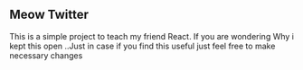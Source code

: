 ## Meow Twitter
This is a simple project to teach my friend React. If you are wondering Why i kept this open ..Just in case
if you find this useful just feel free to make necessary changes 